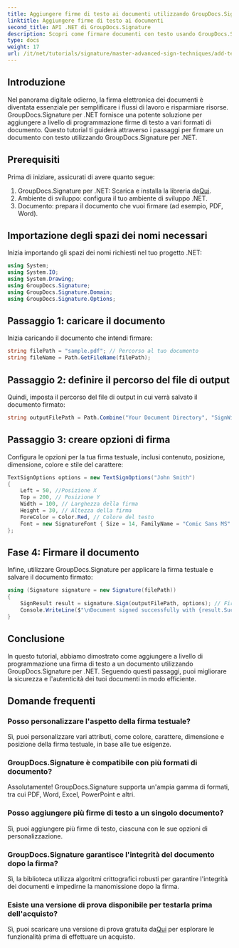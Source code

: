 ```yaml
---
title: Aggiungere firme di testo ai documenti utilizzando GroupDocs.Signature
linktitle: Aggiungere firme di testo ai documenti
second_title: API .NET di GroupDocs.Signature
description: Scopri come firmare documenti con testo usando GroupDocs.Signature per .NET. Guida passo passo per aggiungere firme di testo a livello di programmazione.
type: docs
weight: 17
url: /it/net/tutorials/signature/master-advanced-sign-techniques/add-text-signatures-to-documents/
---
```

## Introduzione

Nel panorama digitale odierno, la firma elettronica dei documenti è diventata essenziale per semplificare i flussi di lavoro e risparmiare risorse. GroupDocs.Signature per .NET fornisce una potente soluzione per aggiungere a livello di programmazione firme di testo a vari formati di documento. Questo tutorial ti guiderà attraverso i passaggi per firmare un documento con testo utilizzando GroupDocs.Signature per .NET.

## Prerequisiti

Prima di iniziare, assicurati di avere quanto segue:

1.  GroupDocs.Signature per .NET: Scarica e installa la libreria da[Qui](https://releases.groupdocs.com/signature/net/).
2. Ambiente di sviluppo: configura il tuo ambiente di sviluppo .NET.
3. Documento: prepara il documento che vuoi firmare (ad esempio, PDF, Word).

## Importazione degli spazi dei nomi necessari

Inizia importando gli spazi dei nomi richiesti nel tuo progetto .NET:

```csharp
using System;
using System.IO;
using System.Drawing;
using GroupDocs.Signature;
using GroupDocs.Signature.Domain;
using GroupDocs.Signature.Options;
```

## Passaggio 1: caricare il documento

Inizia caricando il documento che intendi firmare:

```csharp
string filePath = "sample.pdf"; // Percorso al tuo documento
string fileName = Path.GetFileName(filePath);
```

## Passaggio 2: definire il percorso del file di output

Quindi, imposta il percorso del file di output in cui verrà salvato il documento firmato:

```csharp
string outputFilePath = Path.Combine("Your Document Directory", "SignWithText", fileName);
```

## Passaggio 3: creare opzioni di firma

Configura le opzioni per la tua firma testuale, inclusi contenuto, posizione, dimensione, colore e stile del carattere:

```csharp
TextSignOptions options = new TextSignOptions("John Smith")
{
    Left = 50, //Posizione X
    Top = 200, // Posizione Y
    Width = 100, // Larghezza della firma
    Height = 30, // Altezza della firma
    ForeColor = Color.Red, // Colore del testo
    Font = new SignatureFont { Size = 14, FamilyName = "Comic Sans MS" } // Impostazioni del carattere
};
```

## Fase 4: Firmare il documento

Infine, utilizzare GroupDocs.Signature per applicare la firma testuale e salvare il documento firmato:

```csharp
using (Signature signature = new Signature(filePath))
{
    SignResult result = signature.Sign(outputFilePath, options); // Firma il documento
    Console.WriteLine($"\nDocument signed successfully with {result.Succeeded.Count} signature(s).\nFile saved at {outputFilePath}.");
}
```

## Conclusione

In questo tutorial, abbiamo dimostrato come aggiungere a livello di programmazione una firma di testo a un documento utilizzando GroupDocs.Signature per .NET. Seguendo questi passaggi, puoi migliorare la sicurezza e l'autenticità dei tuoi documenti in modo efficiente.

## Domande frequenti

### Posso personalizzare l'aspetto della firma testuale?
Sì, puoi personalizzare vari attributi, come colore, carattere, dimensione e posizione della firma testuale, in base alle tue esigenze.

### GroupDocs.Signature è compatibile con più formati di documento?
Assolutamente! GroupDocs.Signature supporta un'ampia gamma di formati, tra cui PDF, Word, Excel, PowerPoint e altri.

### Posso aggiungere più firme di testo a un singolo documento?
Sì, puoi aggiungere più firme di testo, ciascuna con le sue opzioni di personalizzazione.

### GroupDocs.Signature garantisce l'integrità del documento dopo la firma?
Sì, la biblioteca utilizza algoritmi crittografici robusti per garantire l'integrità dei documenti e impedirne la manomissione dopo la firma.

### Esiste una versione di prova disponibile per testarla prima dell'acquisto?
 Sì, puoi scaricare una versione di prova gratuita da[Qui](https://releases.groupdocs.com/) per esplorare le funzionalità prima di effettuare un acquisto.